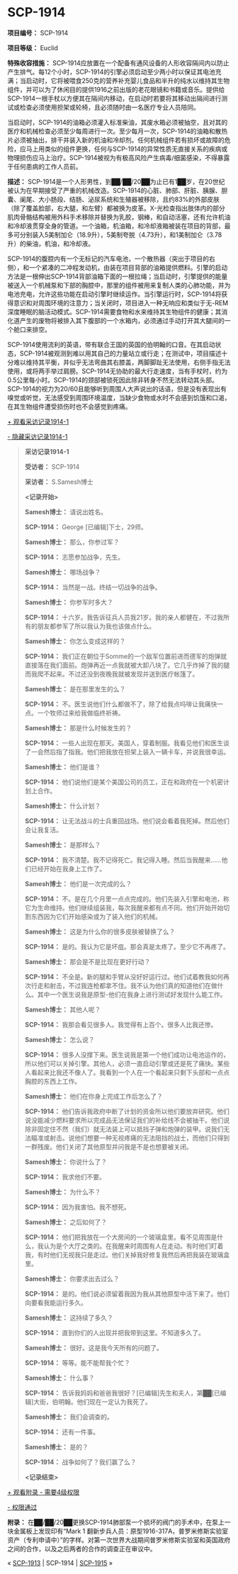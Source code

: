 # SCP-1914
                        


**项目编号：** SCP-1914

**项目等级：** Euclid

**特殊收容措施：** SCP-1914应放置在一个配备有通风设备的人形收容隔间内以防止产生排气。每12个小时，SCP-1914的引擎必须启动至少两小时以保证其电池充满；当启动时，它将被喂食250克的营养补充婴儿食品和半升的纯水以维持其生物组件，并可以为了休闲目的提供1916之前出版的老花眼镜和书籍或音乐。提供给SCP-1914一根手杖以方便其在隔间内移动，在启动时若要将其移动出隔间进行测试或检查必须使用担架或轮椅，且必须随时由一名医疗专业人员陪同。

当启动时，SCP-1914的油箱必须灌入标准柴油，其废水箱必须被抽空，且对其的医疗和机械检查必须至少每周进行一次。至少每月一次，SCP-1914的油箱和散热片必须被抽出，排干并装入新的机油和冷却剂。任何机械组件若有损坏或故障的危险，应马上用类似的组件更换，任何与SCP-1914的异常性质无直接关系的疾病或物理损伤应马上治疗。SCP-1914被视为有极高风险产生病毒/细菌感染，不得暴露于任何患病的工作人员前。

**描述：** SCP-1914是一个人形男性，到██/██/20██为止已有1██岁，在20世纪被认为在早期接受了严重的机械改造。SCP-1914的心脏、肺部、肝脏、胰腺、胆囊、阑尾、大小肠段、结肠、泌尿系统和生殖器被移除，且约83%的外部皮肤（除了覆盖脸部，右大腿，和左臂）都被换为皮革。X-光检查指出肢体内的部分肌肉骨骼结构被用外科手术移除并替换为乳胶，钢棒，和自动活塞，还有允许机油和冷却液贯穿全身的管道。一个油箱，机油箱，和冷却液箱被装在项目的背部，最多可分别装入5美制加仑（18.9升），5美制夸脱（4.73升），和1美制加仑（3.78升）的柴油，机油，和冷却液。

SCP-1914的腹腔内有一个无标记的汽车电池，一个散热器（突出于项目的右侧），和一个紧凑的二冲程发动机，由装在项目背部的油箱提供燃料。引擎的启动方法是一根伸出SCP-1914背部油箱下面的一根拉绳；当启动时，引擎提供的能量被送入一个机械泵和下部的胸腔中，那里的组件被用来复制人类的心肺功能，并为电池充电，允许这些功能在启动引擎时继续运作。当引擎运行时，SCP-1914将获得意识和对周围环境的注意力；当关闭时，项目进入一种无响应和类似于无-REM深度睡眠的脑活动模式。SCP-1914需要食物和水来维持其生物组件的健康；其消化道产生的废物将被排入其下腹部的一个水箱内，必须通过手动打开其大腿间的一个舱口来排空。

SCP-1914使用流利的英语，带有联合王国的英国的伯明翰的口音。在其启动状态，SCP-1914被观测到难以用其自己的力量站立或行走；在测试中，项目描述十分难以维持其平衡，并似乎无法弯曲其右膝盖，两脚脚趾无法使用，右侧手指无法使用，或将两手举过肩膀。SCP-1914无协助的最大行走速度，当有手杖时，约为0.5公里每小时。SCP-1914的颈部被锁死因此除非转身不然无法转动其头部。SCP-1914的视力为20/60且能够听到周围人大声说出的话语，但是没有表现出有嗅觉或听觉，无法感受到周围环境温度，当缺少食物或水时不会感到饥饿和口渴，在其生物组件遭受损伤时也不会感觉到疼痛。


<a shape='rect' class='collapsible-block-link' href='javascript:;'>+&#160;&#35266;&#30475;&#37319;&#35775;&#35760;&#24405;1914-1</a>

<a shape='rect' class='collapsible-block-link' href='javascript:;'>-&#160;&#38544;&#34255;&#37319;&#35775;&#35760;&#24405;1914-1</a>


> **采访记录1914-1** 
> 
> **受访者：** SCP-1914
> 
> **采访者：** S.Samesh博士
> 
> **<记录开始>** 
> 
> **Samesh博士：** 请说出姓名。
> 
> **SCP-1914：** George [已编辑]下士，29师。
> 
> **Samesh博士：** 那么，你参过军？
> 
> **SCP-1914：** 志愿参加战争，先生。
> 
> **Samesh博士：** 哪场战争？
> 
> **SCP-1914：** 当然是一战。终结一切战争的战争。
> 
> **Samesh博士：** 你参军时多大？
> 
> **SCP-1914：** 十六岁。我告诉征兵人员我21岁。我的亲人都健在，不过我所有的朋友都参军了所以我认为我也该做点什么。
> 
> **Samesh博士：** 你怎么变成这样的？
> 
> **SCP-1914：** 我们正在朝位于Somme的一个敌军位置前进而德军的炮弹就直接落在我们面前。炮弹再近一点我就被大卸八块了。它几乎炸掉了我的腿而我爬不起来。不过还没到夜晚我就被发现并送到医疗帐篷了。
> 
> **Samesh博士：** 是在那里发生的么？
> 
> **SCP-1914：** 不。医生说他们什么都做不了，除了给我点吗啡让我痛快一点。一个牧师过来给我做临终祈祷。
> 
> **Samesh博士：** 那是什么时候发生的？
> 
> **SCP-1914：** 一些人出现在那天。美国人，穿着制服。我看见他们和医生谈了一会然后指了指我。他们把我放在担架上装入一辆卡车，并说我很幸运。
> 
> **Samesh博士：** 他们是谁？
> 
> **SCP-1914：** 他们说他们是某个美国公司的员工，正在和政府在一个机密计划上合作。
> 
> **Samesh博士：** 什么计划？
> 
> **SCP-1914：** 让无法战斗的士兵重回战场。他们说会看着我死掉。然后他们会让我复活。
> 
> **Samesh博士：** 是那样么？
> 
> **SCP-1914：** 我不清楚。我不记得死亡。我记得入睡。然后当我醒来……他们已经开始在我身上工作了。
> 
> **Samesh博士：** 他们是一次完成的么？
> 
> **SCP-1914：** 不。是在几个月里一点点完成的。他们先装入引擎和电池，称它为生命维持。他们继续组装我，每次我醒来都有点不同。他们开始开始切割东西因为它们开始感染或为了装入他们的机械。
> 
> **Samesh博士：** 这是为什么你的很多皮肤被替换了么？
> 
> **SCP-1914：** 是的。我认为它是坏疽。那会真是太疼了。至少它不再疼了。
> 
> **Samesh博士：** 那会是不是比现在更好行动？
> 
> **SCP-1914：** 不全是。新的腿和手臂从没好好运行过。他们试着教我如何再次行走和射击，不过我连枪都拿不住。我不认为他们真的知道他们在做什么。其中一个医生说我是原型-他们在我身上进行测试好发现什么能工作。
> 
> **Samesh博士：** 其他人呢？
> 
> **SCP-1914：** 我那会看见很多人。我觉得有上百个。很多人比我还惨。
> 
> **Samesh博士：** 怎么说？
> 
> **SCP-1914：** 很多人没撑下来。医生说我是第一个他们成功让电池运作的，所以他们可以关掉引擎。其他人，必须一直启动引擎或还是死了痛快。某些人看起来比我还不像人了。我看到一个人在一个看起来只剩下头部和一点点胸腔的东西上工作。
> 
> **Samesh博士：** 他们在你身上完成工作后怎么了？
> 
> **SCP-1914：** 他们告诉我政府中断了计划的资金所以他们要放弃研究。他们说没能减少燃料要求所以完成品无法保证我们的补给线不会被抽干。他们说除非固定住不然（我们）就无法装上可以抵挡子弹和炮弹的装甲。说我们无法瞄准或射击。说他们想要一种无视疼痛的无法阻挡的战士，而他们只得到一群残废。他们关闭了其他原型并问我是不是也想要被关闭。
> 
> **Samesh博士：** 你说什么了？
> 
> **SCP-1914：** 我求他们不要。
> 
> **Samesh博士：** 为什么不？
> 
> **SCP-1914：** 因为我害怕。我不想死。
> 
> **Samesh博士：** 之后如何了？
> 
> **SCP-1914：** 他们把我放在一个大房间的一个玻璃盒里。看不见周围是什么，我认为是个大厅之类的。在我醒来时周围有人在走动。有时他们盯着我，有时他们无视我只是走过。他们关掉我好修复我然后再把我装在玻璃盒里。
> 
> **Samesh博士：** 你要求出去过么？
> 
> **SCP-1914：** 是的。他们说必须留着我因为我从其他原型中活下来了。他们向要看我能运行多久。
> 
> **Samesh博士：** 这持续了多久？
> 
> **SCP-1914：** 直到你们的人出现并把我带到这里。不知道多久了。
> 
> **Samesh博士：** 很好。这是我今天所有的问题了。
> 
> **SCP-1914：** 等等。能不能帮我个忙？
> 
> **Samesh博士：** 什么事？
> 
> **SCP-1914：** 告诉我妈妈和爸爸我很好？[已编辑]先生和夫人，第██[已编辑]大街，伯明翰。他们现在一定认为我死了。
> 
> **Samesh博士：** 我们会调查的。
> 
> **SCP-1914：** 还有一件事。
> 
> **Samesh博士：** 是的？
> 
> **SCP-1914：** 战争如何了？我们赢了么？
> 
> **<记录结束>** 
> 





<a shape='rect' class='collapsible-block-link' href='javascript:;'>+&#160;&#35266;&#30475;&#38468;&#24405;&#160;-&#160;&#38656;&#35201;4&#32423;&#26435;&#38480;</a>

<a shape='rect' class='collapsible-block-link' href='javascript:;'>-&#160;&#26435;&#38480;&#36890;&#36807;</a>

**附录：** 在██/██/20██更换SCP-1914肺部泵一个损坏的阀门的手术中，在泵上一块金属板上发现印有“Mark 1 翻新步兵人员：原型1916-317A，普罗米修斯实验室资产（专利申请中）”的字样。对第一次世界大战期间普罗米修斯实验室和英国政府之间的合作，以及之后两者的合作的调查正在审议中。






« [SCP-1913](/scp-1913) | SCP-1914 | [SCP-1915](/scp-1915) »





                    